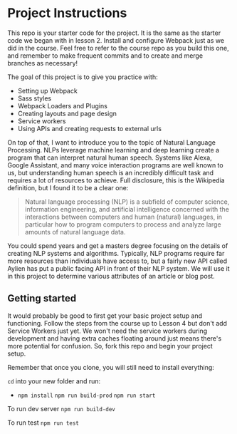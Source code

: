# Project Instructions

This repo is your starter code for the project. It is the same as the starter code we began with in lesson 2. Install and configure Webpack just as we did in the course. Feel free to refer to the course repo as you build this one, and remember to make frequent commits and to create and merge branches as necessary!

The goal of this project is to give you practice with:
- Setting up Webpack
- Sass styles
- Webpack Loaders and Plugins
- Creating layouts and page design
- Service workers
- Using APIs and creating requests to external urls

On top of that, I want to introduce you to the topic of Natural Language Processing. NLPs leverage machine learning and deep learning create a program that can interpret natural human speech. Systems like Alexa, Google Assistant, and many voice interaction programs are well known to us, but understanding human speech is an incredibly difficult task and requires a lot of resources to achieve. Full disclosure, this is the Wikipedia definition, but I found it to be a clear one:

> Natural language processing (NLP) is a subfield of computer science, information engineering, and artificial intelligence
concerned with the interactions between computers and human (natural) languages, in particular how to program computers to
process and analyze large amounts of natural language data.

You could spend years and get a masters degree focusing on the details of creating NLP systems and algorithms. Typically, NLP programs require far more resources than individuals have access to, but a fairly new API called Aylien has put a public facing API in front of their NLP system. We will use it in this project to determine various attributes of an article or blog post.

## Getting started

It would probably be good to first get your basic project setup and functioning. Follow the steps from the course up to Lesson 4 but don't add Service Workers just yet. We won't need the service workers during development and having extra caches floating around just means there's more potential for confusion. So, fork this repo and begin your project setup.

Remember that once you clone, you will still need to install everything:

`cd` into your new folder and run:
- `npm install` `npm run build-prod` `npm run start`

To run dev server `npm run build-dev`

To run test `npm run test`